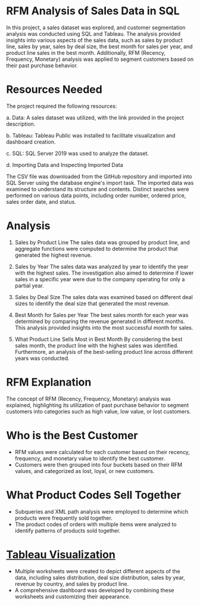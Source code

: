# RFM Analysis of Sales Data in SQL
In this project, a sales dataset was explored, and customer segmentation analysis was conducted using SQL and Tableau. The analysis provided insights into various aspects of the sales data, such as sales by product line, sales by year, sales by deal size, the best month for sales per year, and product line sales in the best month. Additionally, RFM (Recency, Frequency, Monetary) analysis was applied to segment customers based on their past purchase behavior.

# Resources Needed
The project required the following resources:

a. Data: A sales dataset was utilized, with the link provided in the project description.

b. Tableau: Tableau Public was installed to facilitate visualization and dashboard creation.

c. SQL: SQL Server 2019 was used to analyze the dataset.

d. Importing Data and Inspecting Imported Data

The CSV file was downloaded from the GitHub repository and imported into SQL Server using the database engine's import task. The imported data was examined to understand its structure and contents. Distinct searches were performed on various data points, including order number, ordered price, sales order date, and status.

# Analysis

1. Sales by Product Line
The sales data was grouped by product line, and aggregate functions were computed to determine the product that generated the highest revenue.

2. Sales by Year
The sales data was analyzed by year to identify the year with the highest sales. The investigation also aimed to determine if lower sales in a specific year were due to the company operating for only a partial year.

3. Sales by Deal Size
The sales data was examined based on different deal sizes to identify the deal size that generated the most revenue.

4. Best Month for Sales per Year
The best sales month for each year was determined by comparing the revenue generated in different months. This analysis provided insights into the most successful month for sales.

5. What Product Line Sells Most in Best Month
By considering the best sales month, the product line with the highest sales was identified. Furthermore, an analysis of the best-selling product line across different years was conducted.

# RFM Explanation
The concept of RFM (Recency, Frequency, Monetary) analysis was explained, highlighting its utilization of past purchase behavior to segment customers into categories such as high value, low value, or lost customers.

# Who is the Best Customer
* RFM values were calculated for each customer based on their recency, frequency, and monetary value to identify the best customer. 
* Customers were then grouped into four buckets based on their RFM values, and categorized as lost, loyal, or new customers.

# What Product Codes Sell Together
* Subqueries and XML path analysis were employed to determine which products were frequently sold together. 
* The product codes of orders with multiple items were analyzed to identify patterns of products sold together.

# [Tableau Visualization]([https://www.example.com](https://public.tableau.com/app/profile/leon.jose/viz/RFMAnalysisSalesDashboard1/RFMAnalysisDashboard1))
* Multiple worksheets were created to depict different aspects of the data, including sales distribution, deal size distribution, sales by year, revenue by country, and sales by product line. 
* A comprehensive dashboard was developed by combining these worksheets and customizing their appearance. 
